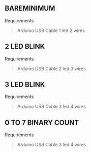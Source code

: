 ## BAREMINIMUM
Requirements
> Arduino
> USB Cable
> 1 led
> 2 wires

## 2 LED BLINK
Requirements
> Arduino
> USB Cable
> 2 led
> 3 wires

## 3 LED BLINK
Requirements
> Arduino
> USB Cable
> 3 led
> 4 wires

## 0 TO 7 BINARY COUNT
Requirements
> Arduino
> USB Cable
> 3 led
> 4 wires

